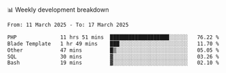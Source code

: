 📊 Weekly development breakdown
<!--START_SECTION:waka-->

```txt
From: 11 March 2025 - To: 17 March 2025

PHP              11 hrs 51 mins  ███████████████████░░░░░░   76.22 %
Blade Template   1 hr 49 mins    ███░░░░░░░░░░░░░░░░░░░░░░   11.70 %
Other            47 mins         █▒░░░░░░░░░░░░░░░░░░░░░░░   05.05 %
SQL              30 mins         ▓░░░░░░░░░░░░░░░░░░░░░░░░   03.26 %
Bash             19 mins         ▓░░░░░░░░░░░░░░░░░░░░░░░░   02.10 %
```

<!--END_SECTION:waka-->
